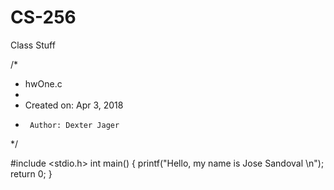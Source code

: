 # CS-256
Class Stuff

/*
 * hwOne.c
 *
 *  Created on: Apr 3, 2018
 *      Author: Dexter Jager
 */

#include <stdio.h>
int main()
{
printf("Hello, my name is Jose Sandoval \n");
return 0;
}
